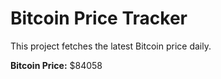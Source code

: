 # Bitcoin Price Tracker

This project fetches the latest Bitcoin price daily.

**Bitcoin Price:** $84058
